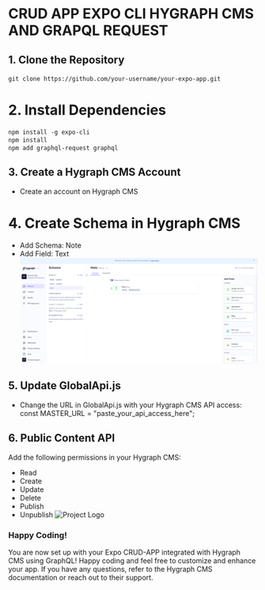 # CRUD APP EXPO CLI HYGRAPH CMS AND GRAPQL REQUEST

## 1. Clone the Repository
    git clone https://github.com/your-username/your-expo-app.git

# 2. Install Dependencies
    npm install -g expo-cli
    npm install
    npm add graphql-request graphql

## 3. Create a Hygraph CMS Account
- Create an account on Hygraph CMS

# 4. Create Schema in Hygraph CMS
- Add Schema: Note
- Add Field: Text
![Project Logo](/assets/Images/schema.png)

## 5. Update GlobalApi.js
- Change the URL in GlobalApi.js with your Hygraph CMS API access:
const MASTER_URL = "paste_your_api_access_here";

## 6. Public Content API
 Add the following permissions in your Hygraph CMS:

- Read
- Create
- Update
- Delete
- Publish
- Unpublish
![Project Logo](/assets/Images/permission.png)

### Happy Coding!
 You are now set up with your Expo CRUD-APP integrated with Hygraph CMS using GraphQL!
 Happy coding and feel free to customize and enhance your app.
 If you have any questions, refer to the Hygraph CMS documentation or reach out to their support.



  
